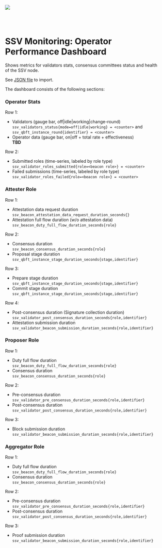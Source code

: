 [<img src="../docs/resources/bloxstaking_header_image.png" >](https://www.bloxstaking.com/)

<br>
<br>


# SSV Monitoring: Operator Performance Dashboard

Shows metrics for validators stats, consensus committees status and health of the SSV node.

See [JSON file](./grafana/dashboard_ssv_performance.json) to import.

The dashboard consists of the following sections:

### Operator Stats

Row 1:
* Validators (gauge bar, off|idle|working|change-round) \
  `ssv_validators_status{mode=off|idle|working} = <counter>` 
and `ssv_qbft_instance_round{identifier} = <counter>`
* Operator data (gauge bar, on|off + total rate + effectiveness) \
  **TBD**

Row 2:
* Submitted roles (time-series, labeled by role type) \
  `ssv_validator_roles_submitted{role=<beacon role>} = <counter>`
* Failed submissions (time-series, labeled by role type) \
  `ssv_validator_roles_failed{role=<beacon role>} = <counter>`

### Attester Role

Row 1:
* Attestation data request duration \
`ssv_beacon_attestation_data_request_duration_seconds{}`
* Attestation full flow duration (w/o attestation data) \
`ssv_beacon_duty_full_flow_duration_seconds{role}`

Row 2:
* Consensus duration \
`ssv_beacon_consensus_duration_seconds{role}`
* Proposal stage duration \
`ssv_qbft_instance_stage_duration_seconds{stage,identifier}`

Row 3:
* Prepare stage duration \
`ssv_qbft_instance_stage_duration_seconds{stage,identifier}`
* Commit stage duration \
`ssv_qbft_instance_stage_duration_seconds{stage,identifier}`

Row 4:
* Post-consensus duration (Signature collection duration) \
`ssv_validator_post_consensus_duration_seconds{role,identifier}`
* Attestation submission duration \
`ssv_validator_beacon_submission_duration_seconds{role,identifier}`

### Proposer Role

Row 1:
* Duty full flow duration \
  `ssv_beacon_duty_full_flow_duration_seconds{role}`
* Consensus duration \
  `ssv_beacon_consensus_duration_seconds{role}`

Row 2:
* Pre-consensus duration \
  `ssv_validator_pre_consensus_duration_seconds{role,identifier}`
* Post-consensus duration \
  `ssv_validator_post_consensus_duration_seconds{role,identifier}`

Row 3:
* Block submission duration \
  `ssv_validator_beacon_submission_duration_seconds{role,identifier}`

### Aggregator Role

Row 1:
* Duty full flow duration \
  `ssv_beacon_duty_full_flow_duration_seconds{role}`
* Consensus duration \
  `ssv_beacon_consensus_duration_seconds{role}`

Row 2:
* Pre-consensus duration \
  `ssv_validator_pre_consensus_duration_seconds{role,identifier}`
* Post-consensus duration \
  `ssv_validator_post_consensus_duration_seconds{role,identifier}`

Row 3:
* Proof submission duration \
  `ssv_validator_beacon_submission_duration_seconds{role,identifier}`


